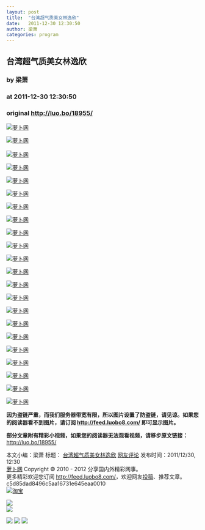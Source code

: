 ```yaml
---
layout: post
title:  "台湾超气质美女林逸欣"
date:   2011-12-30 12:30:50
author: 梁萧
categories: program
---
```


## 台湾超气质美女林逸欣
### by 梁萧
### at 2011-12-30 12:30:50
### original <http://luo.bo/18955/>

<p><a title="萝卜网" href="http://dulei.si/files/2011/12/29/c8a9191779bdc35054d5361e614eb0e4.jpg"><img title="萝卜网" src="http://dulei.si/files/2011/12/29/c8a9191779bdc35054d5361e614eb0e4.jpg" alt="萝卜网" border="0"></a></p><p><a title="萝卜网" href="http://ki.ki.ki/files/2011/12/29/5a7ef075241fff0a61907a7339983d96.jpg"><img title="萝卜网" src="http://ki.ki.ki/files/2011/12/29/5a7ef075241fff0a61907a7339983d96.jpg" alt="萝卜网" border="0"></a><br> <span></span><br> <a title="萝卜网" href="http://ki.ki.ki/files/2011/12/29/70df2a36661d2add6925118cdbd48546.jpg"><img title="萝卜网" src="http://ki.ki.ki/files/2011/12/29/70df2a36661d2add6925118cdbd48546.jpg" alt="萝卜网" border="0"></a></p><p><a title="萝卜网" href="http://ki.ki.ki/files/2011/12/29/458b1b870bcb52342159da227243d7aa.jpg"><img title="萝卜网" src="http://ki.ki.ki/files/2011/12/29/458b1b870bcb52342159da227243d7aa.jpg" alt="萝卜网" border="0"></a></p><p><a title="萝卜网" href="http://ki.ki.ki/files/2011/12/29/4f55d75d4992ed67a047c3ab00be1637.jpg"><img title="萝卜网" src="http://ki.ki.ki/files/2011/12/29/4f55d75d4992ed67a047c3ab00be1637.jpg" alt="萝卜网" border="0"></a></p><p><a title="萝卜网" href="http://ki.ki.ki/files/2011/12/29/841249dd07824f6f77787f5b6e356c76.jpg"><img title="萝卜网" src="http://ki.ki.ki/files/2011/12/29/841249dd07824f6f77787f5b6e356c76.jpg" alt="萝卜网" border="0"></a></p><p><a title="萝卜网" href="http://ki.ki.ki/files/2011/12/29/441384cb71533527f307e566db3487d1.jpg"><img title="萝卜网" src="http://ki.ki.ki/files/2011/12/29/441384cb71533527f307e566db3487d1.jpg" alt="萝卜网" border="0"></a></p><p><a title="萝卜网" href="http://ki.ki.ki/files/2011/12/29/48a5c724870e0118e730136b0a3f0af7.jpg"><img title="萝卜网" src="http://ki.ki.ki/files/2011/12/29/48a5c724870e0118e730136b0a3f0af7.jpg" alt="萝卜网" border="0"></a></p><p><a title="萝卜网" href="http://ki.ki.ki/files/2011/12/29/cfbd59b6b4e5b91963be6212b3ebeed0.jpg"><img title="萝卜网" src="http://ki.ki.ki/files/2011/12/29/cfbd59b6b4e5b91963be6212b3ebeed0.jpg" alt="萝卜网" border="0"></a></p><p><a title="萝卜网" href="http://ki.ki.ki/files/2011/12/29/823c9130410185651978f0de8a588810.jpg"><img title="萝卜网" src="http://ki.ki.ki/files/2011/12/29/823c9130410185651978f0de8a588810.jpg" alt="萝卜网" border="0"></a></p><p><a title="萝卜网" href="http://ki.ki.ki/files/2011/12/29/8312232b593a41600f9026c549137ea5.jpg"><img title="萝卜网" src="http://ki.ki.ki/files/2011/12/29/8312232b593a41600f9026c549137ea5.jpg" alt="萝卜网" border="0"></a></p><p><a title="萝卜网" href="http://ki.ki.ki/files/2011/12/29/d70b0d9020de088e74c5463068f1c90b.jpg"><img title="萝卜网" src="http://ki.ki.ki/files/2011/12/29/d70b0d9020de088e74c5463068f1c90b.jpg" alt="萝卜网" border="0"></a></p><p><a title="萝卜网" href="http://ki.ki.ki/files/2011/12/29/6f3ea0f691c8c8d23eb795763f47742f.jpg"><img title="萝卜网" src="http://ki.ki.ki/files/2011/12/29/6f3ea0f691c8c8d23eb795763f47742f.jpg" alt="萝卜网" border="0"></a></p><p><a title="萝卜网" href="http://ki.ki.ki/files/2011/12/29/e316b4bcf346fa46ed4536a84da1f46d.jpg"><img title="萝卜网" src="http://ki.ki.ki/files/2011/12/29/e316b4bcf346fa46ed4536a84da1f46d.jpg" alt="萝卜网" border="0"></a></p><p><a title="萝卜网" href="http://ki.ki.ki/files/2011/12/29/abacecba661f621ba82c6d81e55485f8.jpg"><img title="萝卜网" src="http://ki.ki.ki/files/2011/12/29/abacecba661f621ba82c6d81e55485f8.jpg" alt="萝卜网" border="0"></a></p><p><a title="萝卜网" href="http://ki.ki.ki/files/2011/12/29/47659833fbe783821c01439c17385eaa.jpg"><img title="萝卜网" src="http://ki.ki.ki/files/2011/12/29/47659833fbe783821c01439c17385eaa.jpg" alt="萝卜网" border="0"></a></p><p><a title="萝卜网" href="http://ki.ki.ki/files/2011/12/29/471217a08dcc7eae2d9d1b142ad97a46.jpg"><img title="萝卜网" src="http://ki.ki.ki/files/2011/12/29/471217a08dcc7eae2d9d1b142ad97a46.jpg" alt="萝卜网" border="0"></a></p><p><a title="萝卜网" href="http://ki.ki.ki/files/2011/12/29/ee415e17e3edeb43237d71d7f911ff59.jpg"><img title="萝卜网" src="http://ki.ki.ki/files/2011/12/29/ee415e17e3edeb43237d71d7f911ff59.jpg" alt="萝卜网" border="0"></a></p><p><a title="萝卜网" href="http://ki.ki.ki/files/2011/12/29/e4db9c570ef2190e672595e0bbe43a9c.jpg"><img title="萝卜网" src="http://ki.ki.ki/files/2011/12/29/e4db9c570ef2190e672595e0bbe43a9c.jpg" alt="萝卜网" border="0"></a></p><p><a title="萝卜网" href="http://ki.ki.ki/files/2011/12/29/8dd396e2cc060ab7185ee5df58ca9b91.jpg"><img title="萝卜网" src="http://ki.ki.ki/files/2011/12/29/8dd396e2cc060ab7185ee5df58ca9b91.jpg" alt="萝卜网" border="0"></a></p><p><a title="萝卜网" href="http://ki.ki.ki/files/2011/12/29/d03e2446901ece5587ae4fc9833bf2dc.jpg"><img title="萝卜网" src="http://ki.ki.ki/files/2011/12/29/d03e2446901ece5587ae4fc9833bf2dc.jpg" alt="萝卜网" border="0"></a></p><p><a title="萝卜网" href="http://ki.ki.ki/files/2011/12/29/bb5cde9fd5d3ecaf9189ba0510f9a014.jpg"><img title="萝卜网" src="http://ki.ki.ki/files/2011/12/29/bb5cde9fd5d3ecaf9189ba0510f9a014.jpg" alt="萝卜网" border="0"></a></p><p><strong>因为盗链严重，而我们服务器带宽有限，所以图片设置了防盗链，请见谅。如果您的阅读器看不到图片，请订阅 <a href="http://feed.luobo8.com/">http://feed.luobo8.com/</a> 即可显示图片。</strong></p><p><strong>部分文章附有精彩小视频，如果您的阅读器无法观看视频，请移步原文链接：</strong> <a href="http://luo.bo/18955/" title="台湾超气质美女林逸欣">http://luo.bo/18955/</a></p> 本文小编：梁萧 标题： <a href="http://luo.bo/18955/" title="台湾超气质美女林逸欣">台湾超气质美女林逸欣</a> <a href="http://luo.bo/18955/#comments" title="to the comments">网友评论</a> 发布时间：2011/12/30, 12:30 <br> <a href="http://luo.bo/" title="萝卜网 - 人人都是艺术家">萝卜网</a> Copyright © 2010 - 2012 分享国内外精彩网事。<br> 更多精彩欢迎您订阅 <a href="http://feed.luobo8.com/">http://feed.luobo8.com/</a>，欢迎网友<a href="http://luo.bo/delivery/">投稿</a>、推荐文章。<br> c5d85dad8496c5aa16731e645eaa0010<br><a href="http://8.nf/1100" title="淘宝"><img src="http://dulei.si/files/2011/08/25/69cb3ea317a32c4e6143e665fdb20b14.300-250.jpg" alt="淘宝" border="0"></a><br>
<p><a href="http://feedads.g.doubleclick.net/~a/49GK65E9HxvMt7sivKYsKWvzNwo/0/da"><img src="http://feedads.g.doubleclick.net/~a/49GK65E9HxvMt7sivKYsKWvzNwo/0/di" border="0" ismap></a><br>
<a href="http://feedads.g.doubleclick.net/~a/49GK65E9HxvMt7sivKYsKWvzNwo/1/da"><img src="http://feedads.g.doubleclick.net/~a/49GK65E9HxvMt7sivKYsKWvzNwo/1/di" border="0" ismap></a></p><div>
<a href="http://feeds.feedburner.com/~ff/tamd?a=UWuiN_Dacdg:ZzqFWVBuaig:yIl2AUoC8zA"><img src="http://feeds.feedburner.com/~ff/tamd?d=yIl2AUoC8zA" border="0"></a> <a href="http://feeds.feedburner.com/~ff/tamd?a=UWuiN_Dacdg:ZzqFWVBuaig:qj6IDK7rITs"><img src="http://feeds.feedburner.com/~ff/tamd?d=qj6IDK7rITs" border="0"></a> <a href="http://feeds.feedburner.com/~ff/tamd?a=UWuiN_Dacdg:ZzqFWVBuaig:-BTjWOF_DHI"><img src="http://feeds.feedburner.com/~ff/tamd?i=UWuiN_Dacdg:ZzqFWVBuaig:-BTjWOF_DHI" border="0"></a>
</div>